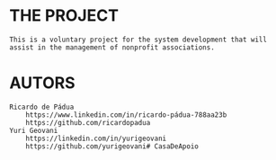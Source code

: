 # THE PROJECT

	This is a voluntary project for the system development that will assist in the management of nonprofit associations.


# AUTORS
	Ricardo de Pádua 
		https://www.linkedin.com/in/ricardo-pádua-788aa23b
		https://github.com/ricardopadua
	Yuri Geovani
		https://linkedin.com/in/yurigeovani
		https://github.com/yurigeovani# CasaDeApoio

